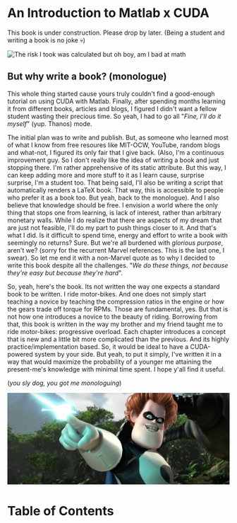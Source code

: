 # An Introduction to Matlab x CUDA 
This book is under construction. Please drop by later. (Being a student and writing a book is no joke 💀)

![The risk I took was calculated but oh boy, am I bad at math](https://i.kym-cdn.com/entries/icons/original/000/024/785/Screen_Shot_2017-11-30_at_1.12.37_PM.png)

## But why write a book? (monologue)
This whole thing started cause yours truly couldn't find a good-enough tutorial on using CUDA with Matlab. Finally, after spending months learning it from different books, articles and blogs, I figured I didn't want a fellow student wasting their precious time. So yeah, I had to go all "*Fine, I'll do it myself*" (yup. Thanos) mode. 

The initial plan was to write and publish. But, as someone who learned most of what I know from free resoures like MIT-OCW, YouTube, random blogs and what-not, I figured its only fair that I give back. (Also, I'm a continuous improvement guy. So I don't really like the idea of writing a book and just stopping there. I'm rather apprehensive of its static attribute. But this way, I can keep adding more and more stuff to it as I learn cause, surprise surprise, I'm a student too. That being said, I'll also be writing a script that automatically renders a LaTeX book. That way, this is accessible to people who prefer it as a book too. But yeah, back to the monologue). And I also believe that knowledge should be free. I envision a world where the only thing that stops one from learning, is lack of interest, rather than arbitrary monetary walls. While I do realize that there are aspects of my dream that are just not feasible, I'll do my part to push things closer to it. And that's what I did. Is it difficult to spend time, energy and effort to write a book with seemingly no returns? Sure. But we're all burdened with *glorious purpose*, aren't we? (sorry for the recurrent Marvel references. This is the last one, I swear).  So let me end it with a non-Marvel quote as to why I decided to write this book despite all the challenges. "*We do these things, not because they're easy but because they're hard*". 

So, yeah, here's the book. Its not written the way one expects a standard book to be written. I ride motor-bikes. And one does not simply start teaching a novice by teaching the compression ratios in the engine or how the gears trade off torque for RPMs. Those are fundamental, yes. But that is not how one introduces a novice to the beauty of riding. Borrowing from that, this book is written in the way my brother and my friend taught me to ride motor-bikes: progressive overload. Each chapter introduces a concept that is new and a little bit more complicated than the previous. And its highly practice/implementation based. So, it would be ideal to have a CUDA-powered system by your side. But yeah, to put it simply, I've written it in a way that would maximize the probability of a younger me attaining the present-me's knowledge with minimal time spent. I hope y'all find it useful.

<!-- The initial idea was to publish as a book but then, as someone who learned most of my topics-of-interest from free resources like MIT-OCW, random blogs and what-not, I figured its only fair that I give back. Knowledge should be free. I envision a world where the only thing that stops someone from learning is the lack of interest and never monetary walls. Is it difficult to spend time and effort to write a book with no immediate-gains? Sure. But its all about *glorious purpose*, isn't it? (sorry for the recurrent Marvel references). So let me end it with a not-marvel quote. "*We do these things, not because they're easy but because they're hard*". So yeah, here's the book. Its not exactly written in a way a standard book must be written. I've written it in such a way that if I were to hand this to a younger-me, it would be the most useful.  -->

(*you sly dog, you got me monologuing*)

<!-- ![you sly dog, you got me monologuing](https://media.tenor.com/Og0VjE0ySs4AAAAM/you-sly-dog-pointing-at.gif) -->
![you sly dog](YouSlyDog.png)


# Table of Contents
```{tableofcontents}
```
